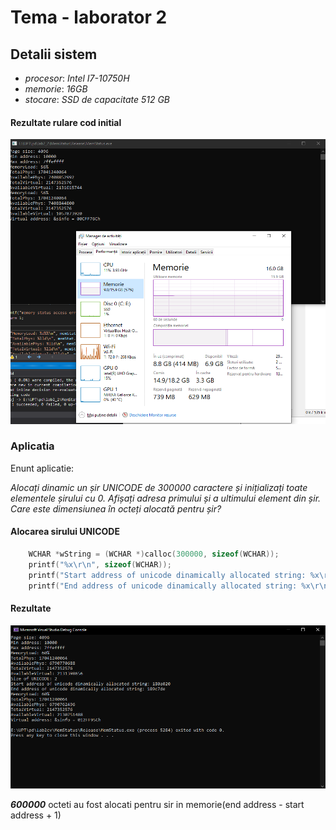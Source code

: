 # Tema - laborator 2


## Detalii sistem
- *procesor*: *Intel I7-10750H*
- *memorie*: *16GB*
- *stocare*: *SSD de capacitate 512 GB*

#### Rezultate rulare cod initial
![Initial result](memstatus_output_task_manager.PNG)

### Aplicatia

Enunt aplicatie:

*Alocați dinamic un șir UNICODE de 300000 caractere și inițializați toate elementele șirului cu 0. Afișați adresa primului și a ultimului element din șir. Care este dimensiunea în octeți alocată pentru șir?*

#### Alocarea sirului UNICODE
```c++
	WCHAR *wString = (WCHAR *)calloc(300000, sizeof(WCHAR));
	printf("%x\r\n", sizeof(WCHAR));
	printf("Start address of unicode dinamically allocated string: %x\r\n", wString);
	printf("End address of unicode dinamically allocated string: %x\r\n", &wString[299999]);
```
#### Rezultate
![Result unicode](Unicode_string_allocation.PNG)

***600000*** octeti au fost alocati pentru sir in memorie(end address - start address + 1)


